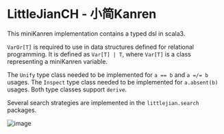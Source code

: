 # LittleJianCH - 小简Kanren


This miniKanren implementation contains a typed dsl in scala3.

`VarOr[T]` is required to use in data structures defined for relational programming.
It is defined as `Var[T] | T`, where `Var[T]` is a class representing a miniKanren variable.

The `Unify` type class needed to be implemented for `a == b` and `a =/= b` usages.
The `Inspect` type class needed to be implemented for `a.absent(b)` usages.
Both type classes support `derive`.

Several search strategies are implemented in the `littlejian.search` packages.  


![image](https://user-images.githubusercontent.com/57285379/192443676-a067a8ee-21b1-43d4-8bf1-c580cf838ae7.png)
